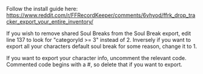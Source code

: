 Follow the install guide here: https://www.reddit.com/r/FFRecordKeeper/comments/6vhyod/ffrk_drop_tracker_export_your_entire_inventory/

If you wish to remove shared Soul Breaks from the Soul Break export, edit line 137 to look for "categoryId >= 3" instead of 2. Inversely if you want to export all your characters default soul break for some reason, change it to 1.

If you want to export your character info, uncomment the relevant code. Commented code begins with a #, so delete that if you want to export.
